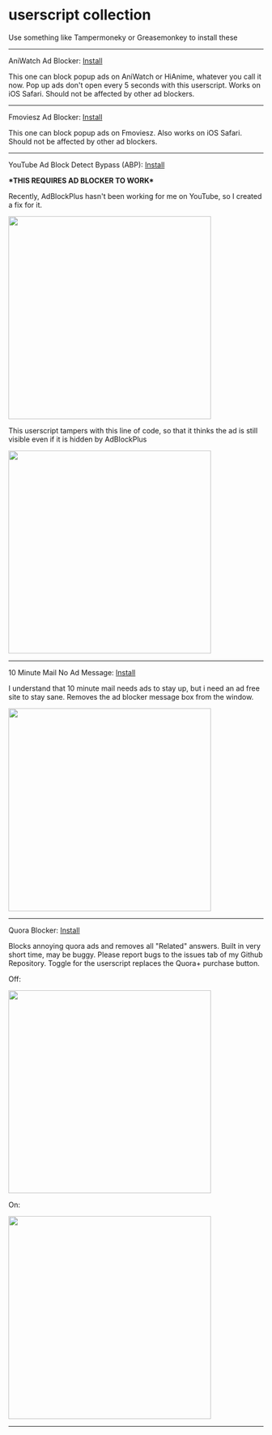 # userscript collection

Use something like Tampermoneky or Greasemonkey to install these

***

AniWatch Ad Blocker: [Install](https://github.com/kapifrost/userscripts/raw/main/AniWatch.to%20Popup%20Blocker%20(Release).user.js)

This one can block popup ads on AniWatch or HiAnime, whatever you call it now. Pop up ads don't open every 5 seconds with this userscript. Works on iOS Safari. Should not be affected by other ad blockers.

***

Fmoviesz Ad Blocker: [Install](https://github.com/kapifrost/userscripts/raw/main/Fmoviesz.to%20Popup%20Blocker%20(Release).user.js)

This one can block popup ads on Fmoviesz. Also works on iOS Safari. Should not be affected by other ad blockers.

***

YouTube Ad Block Detect Bypass (ABP): [Install](https://github.com/kapifrost/userscripts/raw/main/YouTube%20Ad%20Block%20Detect%20Bypass%20(ABP).user.js)

**\*THIS REQUIRES AD BLOCKER TO WORK\***

Recently, AdBlockPlus hasn't been working for me on YouTube, so I created a fix for it.

<img src='https://github.com/kapifrost/userscripts/assets/158786297/29b71e0b-99a7-49b8-bcd5-c84cdd30c7a9' width='400'>

This userscript tampers with this line of code, so that it thinks the ad is still visible even if it is hidden by AdBlockPlus

<!--<img src='https://github.com/kapifrost/userscripts/assets/158786297/8ba089a6-c289-467a-8175-0c47e3221e2b' width='400'>-->
<img src='https://github.com/kapifrost/userscripts/assets/158786297/a148c830-4233-4b9b-951a-4fa7959297f9' width='400'>

***

10 Minute Mail No Ad Message: [Install](https://github.com/kapifrost/userscripts/raw/main/10%20Minute%20Mail%20No%20Ad%20Message.user.js)

I understand that 10 minute mail needs ads to stay up, but i need an ad free site to stay sane. Removes the ad blocker message box from the window.

<img src='https://github.com/kapifrost/userscripts/assets/158786297/9faec461-005b-4c2b-9508-75182edae2c2' width='400'>

***

Quora Blocker: [Install](https://github.com/kapifrost/userscripts/raw/main/10%20Minute%20Mail%20No%20Ad%20Message.user.js)

Blocks annoying quora ads and removes all "Related" answers. Built in very short time, may be buggy. Please report bugs to the issues tab of my Github Repository. Toggle for the userscript replaces the Quora+ purchase button.

Off:

<img src='https://github.com/kapifrost/userscripts/assets/158786297/605af7b7-99ae-4b1e-94d4-591821db6b12' width='400'>

On:

<img src='https://github.com/kapifrost/userscripts/assets/158786297/ccdd6f55-06af-4dac-b348-32d0b3a5102e' width='400'>

***
